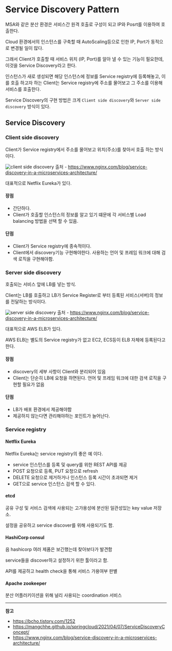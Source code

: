 # Service Discovery Pattern


MSA와 같은 분산 환경은 서비스간 원격 호출로 구성이 되고 IP와 Posrt를 이용하여 호출한다.

Cloud 환경에서의 인스턴스를 구축할 때 AutoScaling등으로 인한 IP, Port가 동적으로 변경될 일이 많다.

그래서 Client가 호출할 때 서비스 위치 (IP, Port)를 알아 낼 수 있는 기능이 필요한데, 이것을 Service Discovery라고 한다.

<!--more-->

인스턴스가 새로 생성되면 해당 인스턴스에 정보를 Service registry에 등록해놓고, 이를 호출 하고자 하는 Client는 Service registry에 주소를 물어보고 그 주소를 이용해 서비스를 호출한다.

Service Discovery의 구현 방법은 크게 `Client side discovery`와 `Server side discovery` 방식이 있다.

## Service Discovery

### Client side discovery

Client가 Service registry에서 주소를 물어보고 위치(주소)를 찾아서 호출 하는 방식이다.

![client side discovery](https://www.nginx.com/wp-content/uploads/2016/04/Richardson-microservices-part4-2_client-side-pattern.png "client side discovery")
출처 - https://www.nginx.com/blog/service-discovery-in-a-microservices-architecture/

대표적으로 Netflix Eureka가 있다.

#### 장점

* 간단하다.
* Client가 호출할 인스턴스의 정보를 알고 있기 떄문에 각 서비스별 Load balancing 방법을 선택 할 수 있음.

#### 단점

* Client가 Service registry에 종속적이다.
* Client에서 discovery기능 구현해야한다. 사용하는 언어 및 프레임 워크에 대해 검색 로직을 구현해야함.

### Server side discovery

호출되는 서비스 앞에 LB를 넣는 방식.

Client는 LB를 호출하고 LB가 Service Register로 부터 등록된 서비스(서버)의 정보를 전달하는 방식이다.

![server side discovery](https://www.nginx.com/wp-content/uploads/2016/04/Richardson-microservices-part4-3_server-side-pattern.png "server side discovery")
출처 - https://www.nginx.com/blog/service-discovery-in-a-microservices-architecture/

대표적으로 AWS ELB가 있다.

AWS ELB는 별도의 Service registry가 없고 EC2, ECS등이 ELB 자체에 등록된다고한다.

#### 장점

* discovery의 세부 사항이 Client와 분리되어 있음
* Client는 단순히 LB에 요청을 하면된다. 언어 및 프레임 워크에 대한 검색 로직을 구현할 필요가 없음

#### 단점

* LB가 배포 환경에서 제공해야함
* 제공하지 않는다면 관리해야하는 포인트가 늘어난다.

### Service registry

#### Netflix Eureka

Netflix Eureka는 service registry의 좋은 예 이다.

* service 인스턴스를 등록 및 query를 위한 REST API를 제공
* POST 요청으로 등록, PUT 요청으로 refresh
* DELETE 요청으로 제거하거나 인스턴스 등록 시간이 초과되면 제거 
* GET으로 service 인스턴스 검색 할 수 있다.

#### etcd

공유 구성 및 서비스 검색에 사용되는 고가용성에 분산된 일관성있는 key value 저장소.

설정을 공유하고 service discover를 위해 사용되기도 함.

#### HashiCorp consul

음 hashicorp 여러 제품은 보긴했는데 찾아보다가 발견함

service들을 discover하고 설정하기 위한 툴이라고 함.

API를 제공하고 health check을 통해 서비스 가용여부 판별

#### Apache zookeeper

분산 어플러키이션을 위해 널리 사용되는 coordination 서비스

---

**참고**

* https://bcho.tistory.com/1252
* https://mangchhe.github.io/springcloud/2021/04/07/ServiceDiscoveryConcept/
* https://www.nginx.com/blog/service-discovery-in-a-microservices-architecture/
